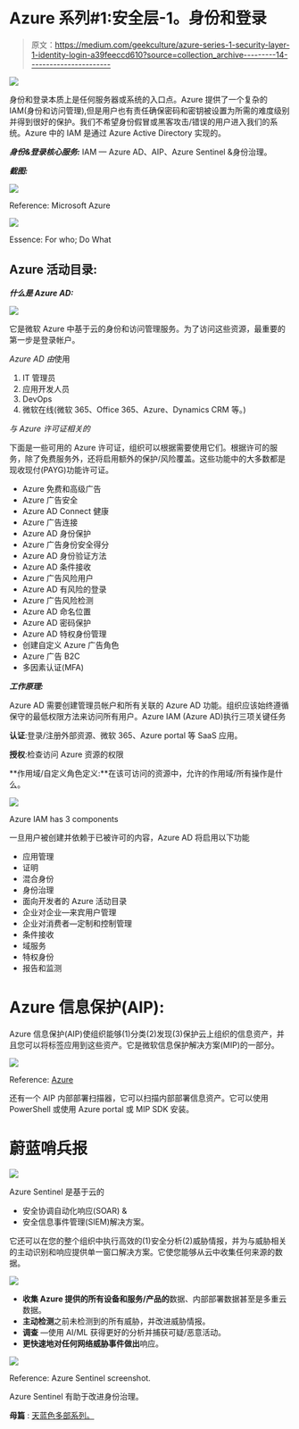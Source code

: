 # Azure 系列#1:安全层-1。身份和登录

> 原文：<https://medium.com/geekculture/azure-series-1-security-layer-1-identity-login-a39feeccd610?source=collection_archive---------14----------------------->

![](img/a09d5cc6c65d7564e006690de80f2f57.png)

身份和登录本质上是任何服务器或系统的入口点。Azure 提供了一个复杂的 IAM(身份和访问管理),但是用户也有责任确保密码和密钥被设置为所需的难度级别并得到很好的保护。我们不希望身份假冒或黑客攻击/错误的用户进入我们的系统。Azure 中的 IAM 是通过 Azure Active Directory 实现的。

***身份&登录核心服务:*** IAM — Azure AD、AIP、Azure Sentinel &身份治理。

***截图:***

![](img/a13b6036554e297b57300d4bc1a5f5a3.png)

Reference: Microsoft Azure

![](img/4d8a95854f033e80f15c3562193524d1.png)

Essence: For who; Do What

## Azure 活动目录:

***什么是 Azure AD:***

![](img/2ee9b42071666c6e56588ed75c4ad22d.png)

它是微软 Azure 中基于云的身份和访问管理服务。为了访问这些资源，最重要的第一步是登录帐户。

*Azure AD 由*使用

1.  IT 管理员
2.  应用开发人员
3.  DevOps
4.  微软在线(微软 365、Office 365、Azure、Dynamics CRM 等。)

*与 Azure 许可证相关的*

下面是一些可用的 Azure 许可证，组织可以根据需要使用它们。根据许可的服务，除了免费服务外，还将启用额外的保护/风险覆盖。这些功能中的大多数都是现收现付(PAYG)功能许可证。

*   Azure 免费和高级广告
*   Azure 广告安全
*   Azure AD Connect 健康
*   Azure 广告连接
*   Azure AD 身份保护
*   Azure 广告身份安全得分
*   Azure AD 身份验证方法
*   Azure AD 条件接收
*   Azure 广告风险用户
*   Azure AD 有风险的登录
*   Azure 广告风险检测
*   Azure AD 命名位置
*   Azure AD 密码保护
*   Azure AD 特权身份管理
*   创建自定义 Azure 广告角色
*   Azure 广告 B2C
*   多因素认证(MFA)

***工作原理:***

Azure AD 需要创建管理员帐户和所有关联的 Azure AD 功能。组织应该始终遵循保守的最低权限方法来访问所有用户。Azure IAM (Azure AD)执行三项关键任务

**认证**:登录/注册外部资源、微软 365、Azure portal 等 SaaS 应用。

**授权**:检查访问 Azure 资源的权限

**作用域/自定义角色定义:**在该可访问的资源中，允许的作用域/所有操作是什么。

![](img/73260c2708dc618827c3e89fd3fe3613.png)

Azure IAM has 3 components

一旦用户被创建并依赖于已被许可的内容，Azure AD 将启用以下功能

*   应用管理
*   证明
*   混合身份
*   身份治理
*   面向开发者的 Azure 活动目录
*   企业对企业—来宾用户管理
*   企业对消费者—定制和控制管理
*   条件接收
*   域服务
*   特权身份
*   报告和监测

# Azure 信息保护(AIP):

Azure 信息保护(AIP)使组织能够(1)分类(2)发现(3)保护云上组织的信息资产，并且您可以将标签应用到这些资产。它是微软信息保护解决方案(MIP)的一部分。

![](img/1faa565240763838437c974032105afd.png)

Reference: [Azure](https://docs.microsoft.com/en-us/azure/information-protection/what-is-information-protection)

还有一个 AIP 内部部署扫描器，它可以扫描内部部署信息资产。它可以使用 PowerShell 或使用 Azure portal 或 MIP SDK 安装。

# 蔚蓝哨兵报

![](img/06cc7bf13aaba5791da97650c715115a.png)

Azure Sentinel 是基于云的

*   安全协调自动化响应(SOAR) &
*   安全信息事件管理(SIEM)解决方案。

它还可以在您的整个组织中执行高效的(1)安全分析(2)威胁情报，并为与威胁相关的主动识别和响应提供单一窗口解决方案。它使您能够从云中收集任何来源的数据。

![](img/142527192fa0bb485b9b9f2fdaa3a7a0.png)

*   **收集 Azure 提供的所有设备和服务/产品的**数据、内部部署数据甚至是多重云数据。
*   **主动检测**之前未检测到的所有威胁，并改进威胁情报。
*   **调查** —使用 AI/ML 获得更好的分析并捕获可疑/恶意活动。
*   **更快速地对任何网络威胁事件做出**响应。

![](img/2fd6dd5827ea599c848ac12890468625.png)

Reference: Azure Sentinel screenshot.

Azure Sentinel 有助于改进身份治理。

**母篇** : [天蓝色多部系列。](/geekculture/azure-series-multi-part-series-on-azure-cloud-and-related-guidelines-f40128ac3037?source=your_stories_page-------------------------------------)